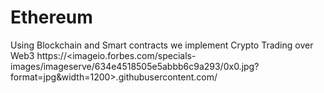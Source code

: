 # Ethereum
Using Blockchain and Smart contracts we implement Crypto Trading over Web3
https://<imageio.forbes.com/specials-images/imageserve/634e4518505e5abbb6c9a293/0x0.jpg?format=jpg&width=1200>.githubusercontent.com/
